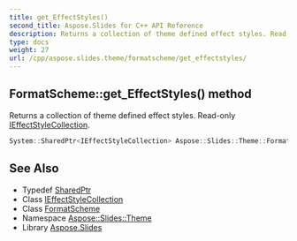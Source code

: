 ```yaml
---
title: get_EffectStyles()
second_title: Aspose.Slides for C++ API Reference
description: Returns a collection of theme defined effect styles. Read-only IEffectStyleCollection.
type: docs
weight: 27
url: /cpp/aspose.slides.theme/formatscheme/get_effectstyles/
---
```

## FormatScheme::get_EffectStyles() method


Returns a collection of theme defined effect styles. Read-only [IEffectStyleCollection](../../ieffectstylecollection/).

```cpp
System::SharedPtr<IEffectStyleCollection> Aspose::Slides::Theme::FormatScheme::get_EffectStyles() override
```

## See Also

* Typedef [SharedPtr](../../system/sharedptr/)
* Class [IEffectStyleCollection](../ieffectstylecollection/)
* Class [FormatScheme](./)
* Namespace [Aspose::Slides::Theme](../)
* Library [Aspose.Slides](../../)